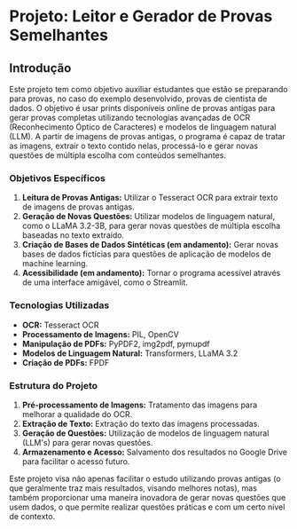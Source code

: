 # Projeto: Leitor e Gerador de Provas Semelhantes

## Introdução

Este projeto tem como objetivo auxiliar estudantes que estão se preparando para provas, no caso do exemplo desenvolvido, provas de cientista de dados.
O objetivo é usar prints disponíveis online de provas antigas para gerar provas completas utilizando tecnologias avançadas de OCR (Reconhecimento Óptico de Caracteres) e modelos de linguagem natural (LLM).
A partir de imagens de provas antigas, o programa é capaz de tratar as imagens, extrair o texto contido nelas, processá-lo e gerar novas questões de múltipla escolha com conteúdos semelhantes.

### Objetivos Específicos

1. **Leitura de Provas Antigas:** Utilizar o Tesseract OCR para extrair texto de imagens de provas antigas.
2. **Geração de Novas Questões:** Utilizar modelos de linguagem natural, como o LLaMA 3.2-3B, para gerar novas questões de múltipla escolha baseadas no texto extraído.
3. **Criação de Bases de Dados Sintéticas (em andamento):** Gerar novas bases de dados fictícias para questões de aplicação de modelos de machine learning. 
4. **Acessibilidade (em andamento):** Tornar o programa acessível através de uma interface amigável, como o Streamlit.

### Tecnologias Utilizadas

- **OCR:** Tesseract OCR
- **Processamento de Imagens:** PIL, OpenCV
- **Manipulação de PDFs:** PyPDF2, img2pdf, pymupdf
- **Modelos de Linguagem Natural:** Transformers, LLaMA 3.2
- **Criação de PDFs:** FPDF

### Estrutura do Projeto

1. **Pré-processamento de Imagens:** Tratamento das imagens para melhorar a qualidade do OCR.
2. **Extração de Texto:** Extração do texto das imagens processadas.
3. **Geração de Questões:** Utilização de modelos de linguagem natural (LLM's) para gerar novas questões.
4. **Armazenamento e Acesso:** Salvamento dos resultados no Google Drive para facilitar o acesso futuro.

Este projeto visa não apenas facilitar o estudo utilizando provas antigas (o que geralmente traz mais resultados, visando melhores notas), mas também proporcionar uma maneira inovadora de gerar novas questões que usem dados, o que permite realizar questões práticas e com um certo nível de contexto.
